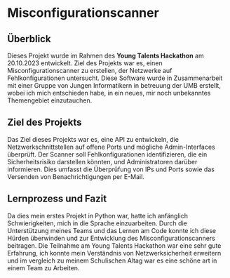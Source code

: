 # Misconfigurationscanner

## Überblick

Dieses Projekt wurde im Rahmen des **Young Talents Hackathon** am 20.10.2023 entwickelt. Ziel des Projekts war es, einen Misconfigurationscanner zu erstellen, der Netzwerke auf Fehlkonfigurationen untersucht. Diese Software wurde in Zusammenarbeit mit einer Gruppe von Jungen Informatikern in betreuung der UMB erstellt, wobei ich mich entschieden habe, in ein neues, mir noch unbekanntes Themengebiet einzutauchen.

## Ziel des Projekts

Das Ziel dieses Projekts war es, eine API zu entwickeln, die Netzwerkschnittstellen auf offene Ports und mögliche Admin-Interfaces überprüft. Der Scanner soll Fehlkonfigurationen identifizieren, die ein Sicherheitsrisiko darstellen könnten, und Administratoren darüber informieren. Dies umfasst die Überprüfung von IPs und Ports sowie das Versenden von Benachrichtigungen per E-Mail.

## Lernprozess und Fazit

Da dies mein erstes Projekt in Python war, hatte ich anfänglich Schwierigkeiten, mich in die Sprache einzuarbeiten. Durch die Unterstützung meines Teams und das Lernen am Code konnte ich diese Hürden überwinden und zur Entwicklung des Misconfigurationscanners beitragen. Die Teilnahme am Young Talents Hackathon war eine sehr gute Erfahrung, ich konnte mein Verständnis von Netzwerksicherheit erweitern und im vergleich zu meinem Schulischen Altag war es eine schöne art in einem Team zu Arbeiten.
